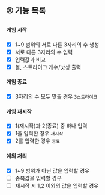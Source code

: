 ## ⚾️ 기능 목록

#### 게임 시작

- [x] 1~9 범위의 서로 다른 3자리의 수 생성
- [x] 서로 다른 3자리의 수 입력
- [x] 입력값과 비교
- [x] 볼, 스트라이크 개수/낫싱 출력

#### 게임 종료

- [x] 3자리의 수 모두 맞출 경우 `3스트라이크`

#### 게임 재시작

- [x] 1(재시작)과 2(종료) 중 하나 입력
- [x] 1을 입력한 경우 `재시작`
- [x] 2를 입력한 경우 `종료`

#### 예외 처리

- [x] 1~9 범위가 아닌 값을 입력할 경우
- [ ] 중복값을 입력할 경우
- [ ] 재시작 시 1,2 이외의 값을 입력할 경우